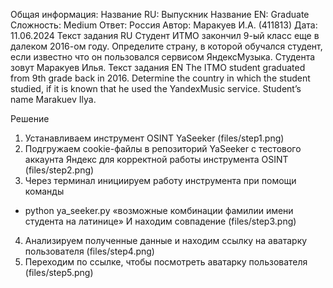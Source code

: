 Общая информация:
Название RU: Выпускник 
Название EN: Graduate 
Сложность: Medium
Ответ: Россия
Автор: Маракуев И.А. (411813) 
Дата: 11.06.2024
Текст задания RU
Студент ИТМО закончил 9-ый класс еще в далеком 2016-ом году. Определите страну, в которой обучался студент, если известно что он пользовался сервисом ЯндексМузыка. Студента зовут Маракуев Илья.
Текст задания EN
The ITMO student graduated from 9th grade back in 2016. Determine the country in which the student studied, if it is known that he used the YandexMusic service. Student’s name Marakuev Ilya.

Решение
1. Устанавливаем инструмент OSINT YaSeeker (files/step1.png)
2. Подгружаем cookie-файлы в репозиторий YaSeeker с тестового аккаунта Яндекс для корректной работы инструмента OSINT (files/step2.png)
3. Через терминал инициируем работу инструмента при помощи команды 
- python ya_seeker.py  «возможные комбинации  фамилии имени студента на латинице»
И находим совпадение (files/step3.png)
4. Анализируем полученные данные и находим ссылку на аватарку пользователя (files/step4.png)
5. Переходим по ссылке, чтобы посмотреть аватарку пользователя (files/step5.png)
